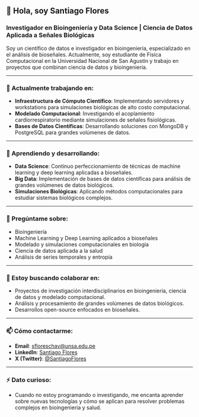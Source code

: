 ## 👋 Hola, soy Santiago Flores

### Investigador en Bioingeniería y Data Science | Ciencia de Datos Aplicada a Señales Biológicas

Soy un científico de datos e investigador en bioingeniería, especializado en el análisis de bioseñales. Actualmente, soy estudiante de Física Computacional en la Universidad Nacional de San Agustín y trabajo en proyectos que combinan ciencia de datos y bioingeniería.

---

### 🔭 Actualmente trabajando en:
- **Infraestructura de Cómputo Científico**: Implementando servidores y workstations para simulaciones biológicas de alto costo computacional.
- **Modelado Computacional**: Investigando el acoplamiento cardiorrespiratorio mediante simulaciones de señales fisiológicas.
- **Bases de Datos Científicas**: Desarrollando soluciones con MongoDB y PostgreSQL para grandes volúmenes de datos.

---

### 🌱 Aprendiendo y desarrollando:
- **Data Science**: Continuo perfeccionamiento de técnicas de machine learning y deep learning aplicadas a bioseñales.
- **Big Data**: Implementación de bases de datos científicas para análisis de grandes volúmenes de datos biológicos.
- **Simulaciones Biológicas**: Aplicando métodos computacionales para estudiar sistemas biológicos complejos.

---

### 💬 Pregúntame sobre:
- Bioingeniería
- Machine Learning y Deep Learning aplicados a bioseñales
- Modelado y simulaciones computacionales en biología
- Ciencia de datos aplicada a la salud
- Análisis de series temporales y entropía

---

### 🤝 Estoy buscando colaborar en:
- Proyectos de investigación interdisciplinarios en bioingeniería, ciencia de datos y modelado computacional.
- Análisis y procesamiento de grandes volúmenes de datos biológicos.
- Desarrollos open-source enfocados en bioseñales.

---

### 📫 Cómo contactarme:
- **Email**: sfloreschav@unsa.edu.pe
- **LinkedIn**: [Santiago Flores](https://www.linkedin.com/in/issantiagofl)
- **X (Twitter)**: [@SantiagoFlores](https://www.twitter.com/isSantiagoFL)

---

### ⚡ Dato curioso:
- Cuando no estoy programando o investigando, me encanta aprender sobre nuevas tecnologías y cómo se aplican para resolver problemas complejos en bioingeniería y salud.
